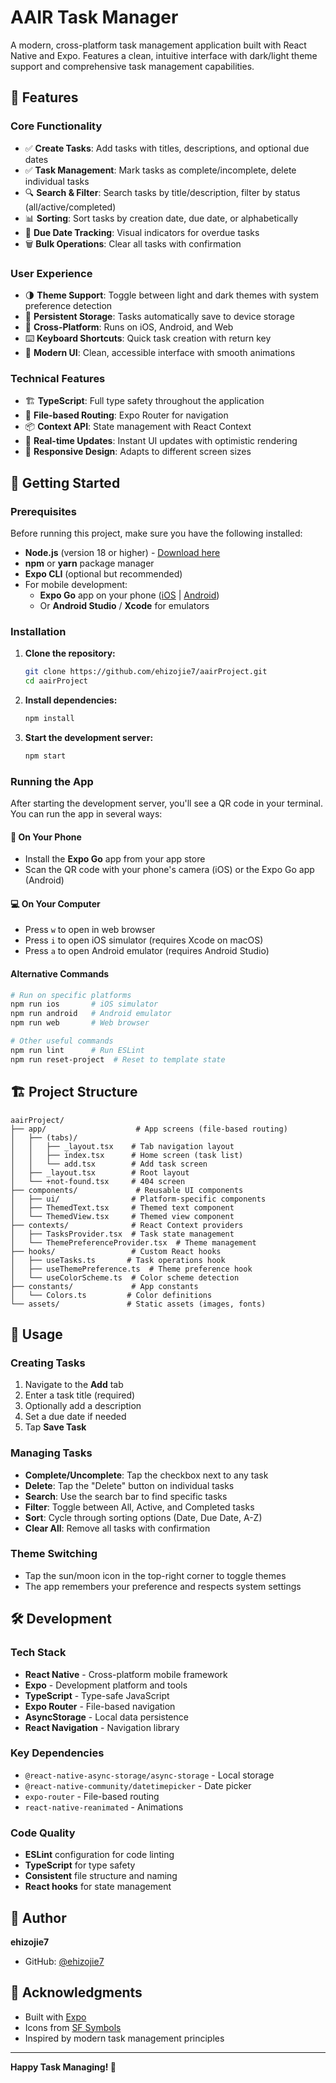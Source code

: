 # AAIR Task Manager

A modern, cross-platform task management application built with React Native and Expo. Features a clean, intuitive interface with dark/light theme support and comprehensive task management capabilities.

## 📱 Features

### Core Functionality
- ✅ **Create Tasks**: Add tasks with titles, descriptions, and optional due dates
- ✅ **Task Management**: Mark tasks as complete/incomplete, delete individual tasks
- 🔍 **Search & Filter**: Search tasks by title/description, filter by status (all/active/completed)
- 📊 **Sorting**: Sort tasks by creation date, due date, or alphabetically
- 📅 **Due Date Tracking**: Visual indicators for overdue tasks
- 🗑️ **Bulk Operations**: Clear all tasks with confirmation

### User Experience
- 🌗 **Theme Support**: Toggle between light and dark themes with system preference detection
- 💾 **Persistent Storage**: Tasks automatically save to device storage
- 📱 **Cross-Platform**: Runs on iOS, Android, and Web
- ⌨️ **Keyboard Shortcuts**: Quick task creation with return key
- 🎨 **Modern UI**: Clean, accessible interface with smooth animations

### Technical Features
- 🏗️ **TypeScript**: Full type safety throughout the application
- 🧭 **File-based Routing**: Expo Router for navigation
- 📦 **Context API**: State management with React Context
- 🔄 **Real-time Updates**: Instant UI updates with optimistic rendering
- 📱 **Responsive Design**: Adapts to different screen sizes

## 🚀 Getting Started

### Prerequisites

Before running this project, make sure you have the following installed:

- **Node.js** (version 18 or higher) - [Download here](https://nodejs.org/)
- **npm** or **yarn** package manager
- **Expo CLI** (optional but recommended)
- For mobile development:
  - **Expo Go** app on your phone ([iOS](https://apps.apple.com/app/expo-go/id982107779) | [Android](https://play.google.com/store/apps/details?id=host.exp.exponent))
  - Or **Android Studio** / **Xcode** for emulators

### Installation

1. **Clone the repository:**
   ```bash
   git clone https://github.com/ehizojie7/aairProject.git
   cd aairProject
   ```

2. **Install dependencies:**
   ```bash
   npm install
   ```

3. **Start the development server:**
   ```bash
   npm start
   ```

### Running the App

After starting the development server, you'll see a QR code in your terminal. You can run the app in several ways:

#### 📱 On Your Phone
- Install the **Expo Go** app from your app store
- Scan the QR code with your phone's camera (iOS) or the Expo Go app (Android)

#### 💻 On Your Computer
- Press `w` to open in web browser
- Press `i` to open iOS simulator (requires Xcode on macOS)
- Press `a` to open Android emulator (requires Android Studio)

#### Alternative Commands
```bash
# Run on specific platforms
npm run ios       # iOS simulator
npm run android   # Android emulator  
npm run web       # Web browser

# Other useful commands
npm run lint      # Run ESLint
npm run reset-project  # Reset to template state
```

## 🏗️ Project Structure

```
aairProject/
├── app/                    # App screens (file-based routing)
│   ├── (tabs)/
│   │   ├── _layout.tsx    # Tab navigation layout
│   │   ├── index.tsx      # Home screen (task list)
│   │   └── add.tsx        # Add task screen
│   ├── _layout.tsx        # Root layout
│   └── +not-found.tsx     # 404 screen
├── components/             # Reusable UI components
│   ├── ui/                # Platform-specific components
│   ├── ThemedText.tsx     # Themed text component
│   └── ThemedView.tsx     # Themed view component
├── contexts/              # React Context providers
│   ├── TasksProvider.tsx  # Task state management
│   └── ThemePreferenceProvider.tsx  # Theme management
├── hooks/                 # Custom React hooks
│   ├── useTasks.ts       # Task operations hook
│   ├── useThemePreference.ts  # Theme preference hook
│   └── useColorScheme.ts  # Color scheme detection
├── constants/             # App constants
│   └── Colors.ts         # Color definitions
└── assets/               # Static assets (images, fonts)
```

## 🎯 Usage

### Creating Tasks
1. Navigate to the **Add** tab
2. Enter a task title (required)
3. Optionally add a description
4. Set a due date if needed
5. Tap **Save Task**

### Managing Tasks
- **Complete/Uncomplete**: Tap the checkbox next to any task
- **Delete**: Tap the "Delete" button on individual tasks
- **Search**: Use the search bar to find specific tasks
- **Filter**: Toggle between All, Active, and Completed tasks
- **Sort**: Cycle through sorting options (Date, Due Date, A-Z)
- **Clear All**: Remove all tasks with confirmation

### Theme Switching
- Tap the sun/moon icon in the top-right corner to toggle themes
- The app remembers your preference and respects system settings

## 🛠️ Development

### Tech Stack
- **React Native** - Cross-platform mobile framework
- **Expo** - Development platform and tools
- **TypeScript** - Type-safe JavaScript
- **Expo Router** - File-based navigation
- **AsyncStorage** - Local data persistence
- **React Navigation** - Navigation library

### Key Dependencies
- `@react-native-async-storage/async-storage` - Local storage
- `@react-native-community/datetimepicker` - Date picker
- `expo-router` - File-based routing
- `react-native-reanimated` - Animations

### Code Quality
- **ESLint** configuration for code linting
- **TypeScript** for type safety
- **Consistent** file structure and naming
- **React hooks** for state management



## 👤 Author

**ehizojie7**
- GitHub: [@ehizojie7](https://github.com/ehizojie7)

## 🙏 Acknowledgments

- Built with [Expo](https://expo.dev/)
- Icons from [SF Symbols](https://developer.apple.com/sf-symbols/)
- Inspired by modern task management principles

---

**Happy Task Managing! 🎉**